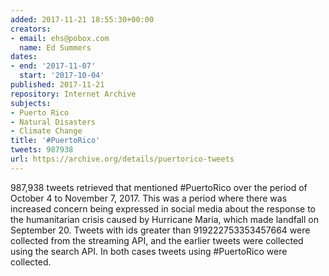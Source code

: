 ```yaml
---
added: 2017-11-21 18:55:30+00:00
creators:
- email: ehs@pobox.com
  name: Ed Summers
dates:
- end: '2017-11-07'
  start: '2017-10-04'
published: 2017-11-21
repository: Internet Archive
subjects:
- Puerto Rico
- Natural Disasters
- Climate Change
title: '#PuertoRico'
tweets: 987938
url: https://archive.org/details/puertorico-tweets
---
```


987,938 tweets retrieved that mentioned #PuertoRico over the period of October 4 to November 7, 2017. This was a period where there was increased concern being expressed in social media about the response to the humanitarian crisis caused by Hurricane Maria, which made landfall on September 20. Tweets with ids greater than 919222753353457664 were collected from the streaming API, and the earlier tweets were collected using the search API. In both cases tweets using #PuertoRico were collected.
